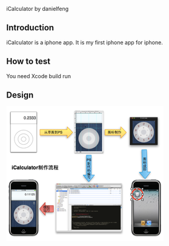 iCalculator by danielfeng

Introduction
------------

iCalculator is a iphone app. It is my first iphone app for iphone.

How to test
-----------

You need Xcode build run

Design
-------
![](https://raw.githubusercontent.com/danielfeng/iCalculator/master/icalculator.png)

